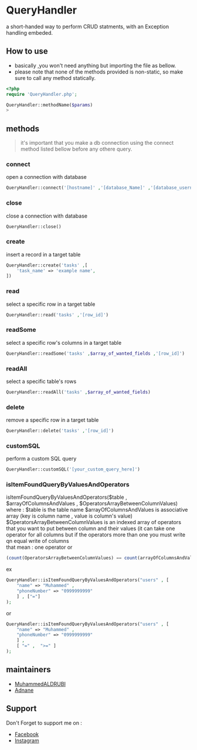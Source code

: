 # QueryHandler
a short-handed way to perform CRUD statments, with an Exception handling embeded.

## How to use 
- basically ,you won't need anything but importing the file as bellow.
- please note that none of the methods provided is non-static, so make sure to call any method statically. 

```php 
<?php 
require 'QueryHandler.php';

QueryHandler::methodName($params)
>
```

## methods 

> it's important that you make a db connection using the connect method listed bellow before any othere query.

### connect 
open a connection with database
```php 
QueryHandler::connect('[hostname]' ,'[database_Name]' ,'[database_username]' ,'[database_password]')
```
### close 
close a connection with database 
```php 
QueryHandler::close()
```
### create 
insert a record in a target table 
```php 
QueryHandler::create('tasks' ,[
    'task_name' => 'example name',
])
```

### read 
select a specific row in a target table 
```php 
QueryHandler::read('tasks' ,'[row_id]')
```

### readSome
select a specific row's columns in a target table 
```php 
QueryHandler::readSome('tasks' ,$array_of_wanted_fields ,'[row_id]')
```

### readAll
select a specific table's rows
```php 
QueryHandler::readAll('tasks' ,$array_of_wanted_fields)
```

### delete 
remove a specific row in a target table 
```php 
QueryHandler::delete('tasks' ,'[row_id]')
```

### customSQL
perform a custom SQL query 
```php 
QueryHandler::customSQL('[your_custom_query_here]')
```

### isItemFoundQueryByValuesAndOperators
isItemFoundQueryByValuesAndOperators($table , $arrayOfColumnsAndValues , $OperatorsArrayBetweenColumnValues)
where :
$table is the table name
$arrayOfColumnsAndValues is associative array (key is column name , value is column's value)
$OperatorsArrayBetweenColumnValues is an indexed array of operators that you want to put between column and their values
(it can take one operator for all columns but if the operators more than one you must write qn equal write of columns   
that mean : 
one operator 
or
```php 
(count(OperatorsArrayBetweenColumnValues) == count(arrayOfColumnsAndValues)) must be true  .
```
ex 
```php 
QueryHandler::isItemFoundQueryByValuesAndOperators("users" , [
    "name" => "Muhammed" , 
    "phoneNumber" => "0999999999"
    ] , ["="]
);
```

or
```php 
QueryHandler::isItemFoundQueryByValuesAndOperators("users" , [
    "name" => "Muhammed" , 
    "phoneNumber" => "0999999999"
    ] , 
    [ "=" ,  ">=" ]
);
```

## maintainers
* [MuhammedALDRUBI](https://github.com/MuhammedALDRUBI)
* [Adnane](https://github.com/adnane-ka) 


## Support 
Don't Forget to support me on :

* [Facebook](https://www.facebook.com/MDRDevelopment/)
* [Instagram](https://www.instagram.com/mdr_development_tr/)

